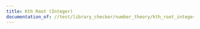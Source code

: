 ```yaml
---
title: Kth Root (Integer)
documentation_of: //test/library_checker/number_theory/kth_root_integer.test.py
---
```

